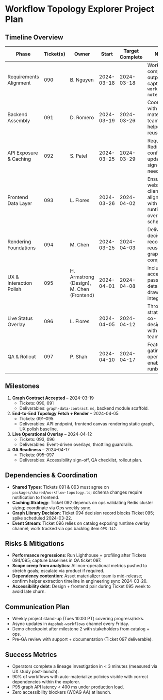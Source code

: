 # Workflow Topology Explorer Project Plan

## Timeline Overview
| Phase | Ticket(s) | Owner | Start | Target Complete | Notes |
| --- | --- | --- | --- | --- | --- |
| Requirements Alignment | 090 | B. Nguyen | 2024-03-18 | 2024-03-18 | Workshop complete; outputs captured in `workshop-notes.md`. |
| Backend Assembly | 091 | D. Romero | 2024-03-19 | 2024-03-26 | Coordinate with asset materializer team for helper reuse. |
| API Exposure & Caching | 092 | S. Patel | 2024-03-25 | 2024-03-29 | Requires Redis cache config update; ops sign-off needed. |
| Frontend Data Layer | 093 | L. Flores | 2024-03-26 | 2024-04-02 | Ensure websocket client alignment with runtime overlay schema. |
| Rendering Foundations | 094 | M. Chen | 2024-03-25 | 2024-04-03 | Deliver decision record + reusable graph component. |
| UX & Interaction Polish | 095 | H. Armstrong (Design), M. Chen (Frontend) | 2024-04-01 | 2024-04-08 | Includes accessibility pass and detail drawer integration. |
| Live Status Overlay | 096 | L. Flores | 2024-04-05 | 2024-04-12 | Throttling strategy co-designed with catalog team. |
| QA & Rollout | 097 | P. Shah | 2024-04-10 | 2024-04-17 | Feature flag gating + operator enablement runbook. |

## Milestones
1. **Graph Contract Accepted** – 2024-03-19
   - Tickets: 090, 091
   - Deliverables: `graph-data-contract.md`, backend module scaffold.
2. **End-to-End Topology Fetch + Render** – 2024-04-05
   - Tickets: 091–095
   - Deliverables: API endpoint, frontend canvas rendering static graph, UX polish baseline.
3. **Live Operational Overlay** – 2024-04-12
   - Tickets: 093, 096
   - Deliverables: Event-driven overlays, throttling guardrails.
4. **GA Readiness** – 2024-04-17
   - Tickets: 095–097
   - Deliverables: Accessibility sign-off, QA checklist, rollout plan.

## Dependencies & Coordination
- **Shared Types**: Tickets 091 & 093 must agree on `packages/shared/workflow-topology.ts`; schema changes require notification to frontend.
- **Caching Strategy**: Ticket 092 depends on ops validating Redis cluster sizing; coordinate via Ops weekly sync.
- **Graph Library Decision**: Ticket 094 decision record blocks Ticket 095; spike scheduled 2024-03-22.
- **Event Stream**: Ticket 096 relies on catalog exposing runtime overlay channel; work tracked via ops backlog item `OPS-142`.

## Risks & Mitigations
- **Performance regressions**: Run Lighthouse + profiling after Tickets 094/095; capture baselines in QA ticket 097.
- **Scope creep from analytics**: All non-operational metrics pushed to stretch goals; escalate via product if required.
- **Dependency contention**: Asset materializer team is mid-release; confirm helper extraction timeline in engineering sync 2024-03-20.
- **Accessibility debt**: Design + frontend pair during Ticket 095 week to avoid late churn.

## Communication Plan
- Weekly project stand-up (Tues 10:00 PT) covering progress/risks.
- Async updates in `#apphub-workflows` channel every Friday.
- Demo checkpoint after milestone 2 with stakeholders from catalog + ops.
- Pre-GA review with support + documentation (Ticket 097 deliverable).

## Success Metrics
- Operators complete a lineage investigation in < 3 minutes (measured via UX study post-launch).
- 90% of workflows with auto-materialize policies visible with correct dependencies within the explorer.
- P95 graph API latency < 400 ms under production load.
- Zero accessibility blockers (WCAG AA) at launch.
